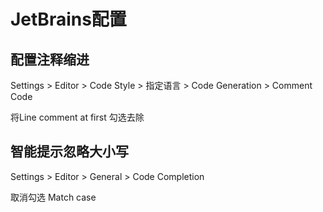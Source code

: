 # JetBrains配置

## 配置注释缩进

Settings > Editor > Code Style > 指定语言 > Code Generation > Comment Code

将Line comment at first 勾选去除

## 智能提示忽略大小写

Settings > Editor > General > Code Completion 

取消勾选 Match case